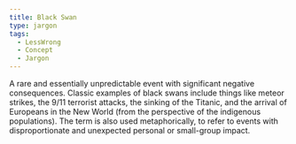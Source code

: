 ```yaml
---
title: Black Swan
type: jargon
tags:
  - LessWrong
  - Concept
  - Jargon
---
```




A rare and essentially unpredictable event with significant negative consequences. Classic examples of black swans include things like meteor strikes, the 9/11 terrorist attacks, the sinking of the Titanic, and the arrival of Europeans in the New World (from the perspective of the indigenous populations). The term is also used metaphorically, to refer to events with disproportionate and unexpected personal or small-group impact.  
 